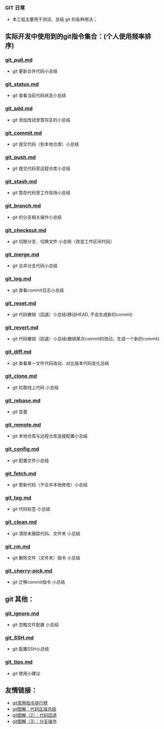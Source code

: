 ### GIT 日常

* 本工程主要用于测试、总结 git 的各种用法；

## 实际开发中使用到的git指令集合：(个人使用频率排序)
### [git_pull.md](https://github.com/LittleChell/git/tree/master/contents/git_pull.md)
* git 更新合并代码小总结

### [git_status.md](https://github.com/LittleChell/git/tree/master/contents/git_status.md)   
* git 查看当前代码状态小总结

### [git_add.md](https://github.com/LittleChell/git/tree/master/contents/git_add.md)
* git 添加改动至暂存区的小总结

### [git_commit.md](https://github.com/LittleChell/git/tree/master/contents/git_commit.md)   
* git 提交代码（到本地仓库）小总结

### [git_push.md](https://github.com/LittleChell/git/tree/master/contents/git_push.md)   
* git 提交代码至远程仓库小总结

### [git_stash.md](https://github.com/LittleChell/git/tree/master/contents/git_stash.md)   
* git 暂存代码至工作现场小总结

### [git_branch.md](https://github.com/LittleChell/git/tree/master/contents/git_branch.md)   
* git 的分支相关操作小总结

### [git_checkout.md](https://github.com/LittleChell/git/tree/master/contents/git_checkout.md)   
* git 切换分支、切换文件 小总结（改变工作区间代码）

### [git_merge.md](https://github.com/LittleChell/git/tree/master/contents/git_merge.md)   
* git 合并分支代码小总结

### [git_log.md](https://github.com/LittleChell/git/tree/master/contents/git_log.md)
* git 查看commit日志小总结

### [git_reset.md](https://github.com/LittleChell/git/tree/master/contents/git_reset.md)
* git 代码撤销（回退）小总结(移动HEAD, 不会生成新的commit)

### [git_revert.md](https://github.com/LittleChell/git/tree/master/contents/git_revert.md)   
* git 代码撤销（回退）小总结(撤销某次commit的改动，生成一个新的commit)

### [git_diff.md](https://github.com/LittleChell/git/tree/master/contents/git_diff.md)
* git 查看某一文件代码改动、对比版本代码变化总结

### [git_clone.md](https://github.com/LittleChell/git/tree/master/contents/git_clone.md)   
* git 拉取线上代码 小总结

### [git_rebase.md](https://github.com/LittleChell/git/tree/master/contents/git_rebase.md)   
* git 变基

### [git_remote.md](https://github.com/LittleChell/git/tree/master/contents/git_remote.md)   
* git 本地仓库与远程仓库连接配置小总结

### [git_config.md](https://github.com/LittleChell/git/tree/master/contents/git_config.md)   
* git 配置文件小总结

### [git_fetch.md](https://github.com/LittleChell/git/tree/master/contents/git_fetch.md)   
* git 更新代码（不合并本地修改）小总结

### [git_tag.md](https://github.com/LittleChell/git/tree/master/contents/git_tag.md)   
* git 代码标签 小总结

### [git_clean.md](https://github.com/LittleChell/git/tree/master/contents/git_clean.md)   
* git 清除未跟踪代码、文件夹 小总结

### [git_rm.md](https://github.com/LittleChell/git/tree/master/contents/git_rm.md)   
* git 删除文件（文件夹）指令 小总结

### [git_cherry-pick.md](https://github.com/LittleChell/git/tree/master/contents/git_cherry-pick.md)   
* git 迁移commit指令 小总结


## git 其他：
### [git_ignore.md](https://github.com/LittleChell/git/tree/master/contents/git_ignore.md)   
* git 忽略文件配置 小总结

### [git_SSH.md](https://github.com/LittleChell/git/tree/master/contents/git_SSH.md)   
* git 配置SSH小总结

### [git_tips.md](https://github.com/LittleChell/git/tree/master/contents/git_tips.md)   
* git 使用小建议

## 友情链接：
* [git常用指令排行榜](http://www.kancloud.cn/wteamxq/git_rank/276484)
* [git图解：代码区域总结](https://zhuanlan.zhihu.com/p/20175919)
* [git图解（2）：代码回退](https://zhuanlan.zhihu.com/p/22734098)
* [git图解（3）：分支操作](https://zhuanlan.zhihu.com/p/25426071)
